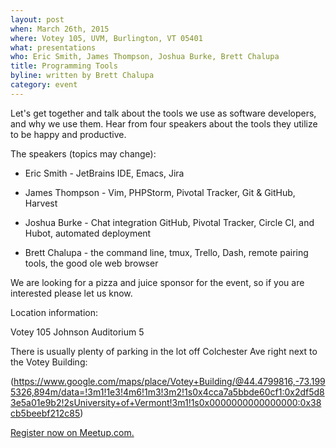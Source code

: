 ```yaml
---
layout: post
when: March 26th, 2015
where: Votey 105, UVM, Burlington, VT 05401
what: presentations
who: Eric Smith, James Thompson, Joshua Burke, Brett Chalupa 
title: Programming Tools
byline: written by Brett Chalupa
category: event
---
```


Let's get together and talk about the tools we use as software developers, and why we use them. Hear from four speakers about the tools they utilize to be happy and productive.

The speakers (topics may change):

- Eric Smith - JetBrains IDE, Emacs, Jira

- James Thompson - Vim, PHPStorm, Pivotal Tracker, Git & GitHub, Harvest

- Joshua Burke - Chat integration GitHub, Pivotal Tracker, Circle CI, and Hubot, automated deployment

- Brett Chalupa - the command line, tmux, Trello, Dash, remote pairing tools, the good ole web browser

We are looking for a pizza and juice sponsor for the event, so if you are
interested please let us know.


Location information:

Votey 105 Johnson Auditorium 5

There is usually plenty of parking in the lot off Colchester Ave right next to the Votey Building:

(https://www.google.com/maps/place/Votey+Building/@44.4799816,-73.1995326,894m/data=!3m1!1e3!4m6!1m3!3m2!1s0x4cca7a5bbde60cf1:0x2df5d83e5a01e9b2!2sUniversity+of+Vermont!3m1!1s0x0000000000000000:0x38cb5beebf212c85)

[Register now on Meetup.com.](http://www.meetup.com/VTCode/events/220821733/)
